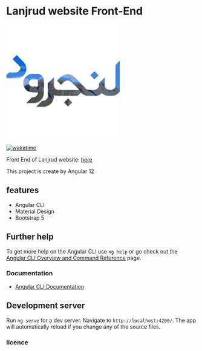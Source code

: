 # Lanjrud website Front-End

<img src="./src/assets/images/lanjrud.png" alt="lanjrud website" width="300" />

[![wakatime](https://wakatime.com/badge/github/ehsanghaffarii/lanjrud-angular.svg)](https://wakatime.com/badge/github/ehsanghaffarii/lanjrud-angular)

Front End of Lanjrud website: [here](https://www.lanjrud.ir)

This project is create by Angular 12

## features

* Angular CLI
* Material Design
* Bootstrap 5

## Further help

To get more help on the Angular CLI use `ng help` or go check out the [Angular CLI Overview and Command Reference](https://angular.io/cli) page.

### Documentation

* [Angular CLI Documentation](https://angular.io/cli/docs)

## Development server

Run `ng serve` for a dev server. Navigate to `http://localhost:4200/`. The app will automatically reload if you change any of the source files.

### licence
